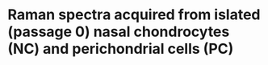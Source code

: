 # Raman spectra acquired from islated (passage 0) nasal chondrocytes (NC) and perichondrial cells (PC)

